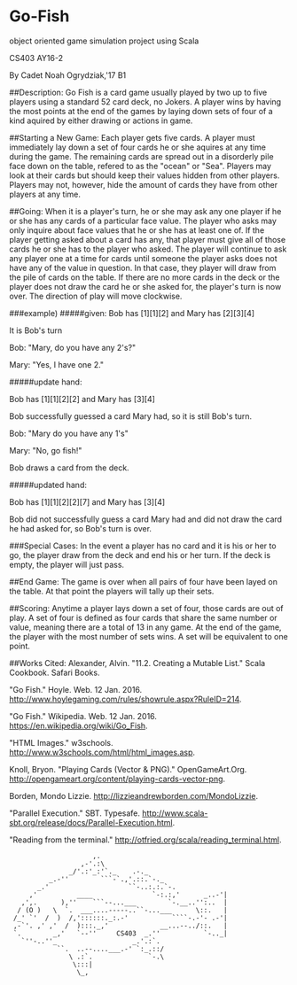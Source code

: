 # Go-Fish
object oriented game simulation project using Scala

CS403 AY16-2

By Cadet Noah Ogrydziak,'17 B1

##Description:
Go Fish is a card game usually played by two up to five players using a standard 52 card deck, no Jokers. A player wins by having the most points at the end of the games by laying down sets of four of a kind aquired by either drawing or actions in game.

##Starting a New Game:
Each player gets five cards. A player must immediately lay down a set of four cards he or she aquires at any time during the game. The remaining cards are spread out in a disorderly pile face down on the table, refered to as the "ocean" or "Sea". Players may look at their cards but should keep their values hidden from other players. Players may not, however, hide the amount of cards they have from other players at any time.

##Going:
When it is a player's turn, he or she may ask any one player if he or she has any cards of a particular face value. The player who asks may only inquire about face values that he or she has at least one of. If the player getting asked about a card has any, that player must give all of those cards he or she has to the player who asked. The player will continue to ask any player one at a time for cards until someone the player asks does not have any of the value in question. In that case, they player will draw from the pile of cards on the table. If there are no more cards in the deck or the player does not draw the card he or she asked for, the player's turn is now over. The direction of play will move clockwise.

###example)
#####given:
Bob has [1][1][2] and Mary has [2][3][4]

It is Bob's turn

Bob: "Mary, do you have any 2's?"

Mary: "Yes, I have one 2."

#####update hand:

Bob has [1][1][2][2] and Mary has [3][4]

Bob successfully guessed a card Mary had, so it is still Bob's turn.

Bob: "Mary do you have any 1's"

Mary: "No, go fish!"

Bob draws a card from the deck.

#####updated hand:

Bob has [1][1][2][2][7] and Mary has [3][4]

Bob did not successfully guess a card Mary had and did not draw the card he had asked for, so Bob's turn is over.

###Special Cases:
In the event a player has no card and it is his or her to go, the player draw from the deck and end his or her turn. If the deck is empty, the player will just pass.

##End Game:
The game is over when all pairs of four have been layed on the table. At that point the players will tally up their sets.

##Scoring:
Anytime a player lays down a set of four, those cards are out of play. A set of four is defined as four cards that share the same number or value, meaning there are a total of 13 in any game. At the end of the game, the player with the most number of sets wins. A set will be equivalent to one point.

##Works Cited:
Alexander, Alvin. "11.2. Creating a Mutable List." Scala Cookbook. Safari Books.

"Go Fish." Hoyle. Web. 12 Jan. 2016. http://www.hoylegaming.com/rules/showrule.aspx?RuleID=214.

"Go Fish." Wikipedia. Web. 12 Jan. 2016. https://en.wikipedia.org/wiki/Go_Fish.

"HTML Images." w3schools. http://www.w3schools.com/html/html_images.asp.

Knoll, Bryon. "Playing Cards (Vector & PNG)." OpenGameArt.Org. http://opengameart.org/content/playing-cards-vector-png.

Borden, Mondo Lizzie. http://lizzieandrewborden.com/MondoLizzie.

"Parallel Execution." SBT. Typesafe. http://www.scala-sbt.org/release/docs/Parallel-Execution.html.

"Reading from the terminal." http://otfried.org/scala/reading_terminal.html.

                         ,.
                      ,-'.:\
                   _/'.:'_:'`._    .-._
              _.-''        ```-`.,'.::.`-._
           _.'                    ``-..:.:.`-.
         ,'          ____               `-:.:,'      _..-'|
       ,',.      ),''    ```--...___        `-.__..'':..  |
      / (O )   \  `.  ___....-----..``-...___      \::.   |
     /_' `'  /  )  /,'::::::._:.-'           ````-.-'- .-'|
     ,-`'. ,' ,'  /  ):::._,'             __...--../::.   |
     `.        _,'   `--''     CS403  _.''           `-.._|
       `''-..''_                   _.'.:`.
                ``.  ..--....___.-' `:_.::/
                   \ .:`.              `-.\
                    \:::|
                     \_,